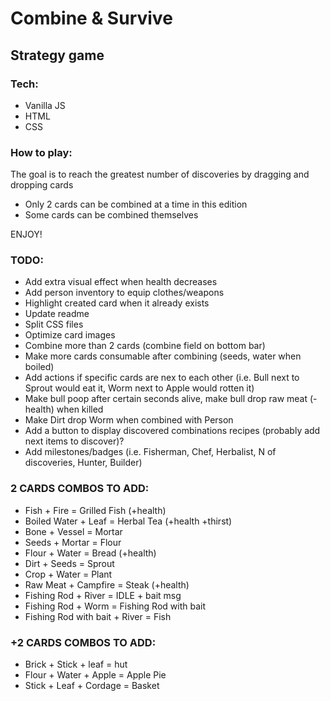 # Combine & Survive
## Strategy game

### Tech:
* Vanilla JS
* HTML
* CSS

### How to play:
The goal is to reach the greatest number of discoveries by dragging and dropping cards
- Only 2 cards can be combined at a time in this edition
- Some cards can be combined themselves

ENJOY!

### TODO:
* Add extra visual effect when health decreases
* Add person inventory to equip clothes/weapons
* Highlight created card when it already exists
* Update readme
* Split CSS files
* Optimize card images
* Combine more than 2 cards (combine field on bottom bar)
* Make more cards consumable after combining (seeds, water when boiled)
* Add actions if specific cards are nex to each other (i.e. Bull next to Sprout would eat it, Worm next to Apple would rotten it)
* Make bull poop after certain seconds alive, make bull drop raw meat (-health) when killed
* Make Dirt drop Worm when combined with Person
* Add a button to display discovered combinations recipes (probably add next items to discover)?
* Add milestones/badges (i.e. Fisherman, Chef, Herbalist, N of discoveries, Hunter, Builder)

### 2 CARDS COMBOS TO ADD:
* Fish + Fire = Grilled Fish (+health)
* Boiled Water + Leaf = Herbal Tea (+health +thirst)
* Bone + Vessel = Mortar
* Seeds + Mortar = Flour
* Flour + Water = Bread (+health)
* Dirt + Seeds = Sprout
* Crop + Water = Plant
* Raw Meat + Campfire = Steak (+health)
* Fishing Rod + River = IDLE + bait msg
* Fishing Rod + Worm = Fishing Rod with bait
* Fishing Rod with bait + River = Fish

### +2 CARDS COMBOS TO ADD:
* Brick + Stick + leaf = hut
* Flour + Water + Apple = Apple Pie
* Stick + Leaf + Cordage = Basket
